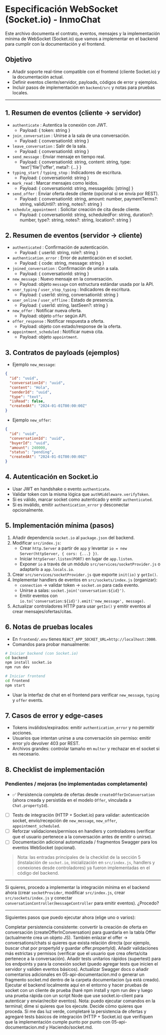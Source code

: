 # Especificación WebSocket (Socket.io) - InmoChat

Este archivo documenta el contrato, eventos, mensajes y la implementación mínima de WebSocket (Socket.io) que vamos a implementar en el backend para cumplir con la documentación y el frontend.

## Objetivo
- Añadir soporte real-time compatible con el frontend (cliente Socket.io) y la documentación actual.
- Definir eventos cliente/servidor, payloads, códigos de error y ejemplos.
- Incluir pasos de implementación en `backend/src` y notas para pruebas locales.

---

## 1. Resumen de eventos (cliente -> servidor)
- `authenticate` : Autentica la conexión con JWT.
  - Payload: { token: string }
- `join_conversation` : Unirse a la sala de una conversación.
  - Payload: { conversationId: string }
- `leave_conversation` : Salir de la sala.
  - Payload: { conversationId: string }
- `send_message` : Enviar mensaje en tiempo real.
  - Payload: { conversationId: string, content: string, type: 'text'|'file'|'offer', meta?: {...} }
- `typing_start` / `typing_stop` : Indicadores de escritura.
  - Payload: { conversationId: string }
- `mark_read` : Marcar mensajes como leídos.
  - Payload: { conversationId: string, messageIds: [string] }
- `send_offer` : Enviar oferta desde cliente (opcional si se envía por REST).
  - Payload: { conversationId: string, amount: number, paymentTerms?: string, validUntil?: string, notes?: string }
- `schedule_appointment` : Solicitar creación de cita desde cliente.
  - Payload: { conversationId: string, scheduledFor: string, duration?: number, type?: string, notes?: string, location?: string }

## 2. Resumen de eventos (servidor -> cliente)
- `authenticated` : Confirmación de autenticación.
  - Payload: { userId: string, role?: string }
- `authentication_error` : Error de autenticación en el socket.
  - Payload: { code: string, message: string }
- `joined_conversation` : Confirmación de unión a sala.
  - Payload: { conversationId: string }
- `new_message` : Nuevo mensaje en la conversación.
  - Payload: objeto `message` con estructura estándar usada por la API.
- `user_typing` / `user_stop_typing` : Indicadores de escritura.
  - Payload: { userId: string, conversationId: string }
- `user_online` / `user_offline` : Estado de presencia.
  - Payload: { userId: string, lastSeen?: string }
- `new_offer` : Notificar nueva oferta.
  - Payload: objeto `offer` según API.
- `offer_response` : Notificar respuesta a oferta.
  - Payload: objeto con estado/response de la oferta.
- `appointment_scheduled` : Notificar nueva cita.
  - Payload: objeto `appointment`.

## 3. Contratos de payloads (ejemplos)
- Ejemplo `new_message`:
```json
{
  "id": "uuid",
  "conversationId": "uuid",
  "content": "Hola",
  "senderId": "uuid",
  "type": "text",
  "isRead": false,
  "createdAt": "2024-01-01T00:00:00Z"
}
```

- Ejemplo `new_offer`:
```json
{
  "id": "uuid",
  "conversationId": "uuid",
  "buyerId": "uuid",
  "amount": 240000,
  "status": "pending",
  "createdAt": "2024-01-01T00:00:00Z"
}
```

## 4. Autenticación en Socket.io
- Usar JWT en handshake o evento `authenticate`.
- Validar token con la misma lógica que `authMiddleware.verifyToken`.
- Si es válido, marcar socket como autenticado y emitir `authenticated`.
- Si es inválido, emitir `authentication_error` y desconectar opcionalmente.

## 5. Implementación mínima (pasos)
1. Añadir dependencia `socket.io` al `package.json` del backend.
2. Modificar `src/index.js`:
   - Crear `http.Server` a partir de `app` y levantar `io = new Server(httpServer, { cors: {...} })`.
   - Iniciar `httpServer.listen(PORT)` en lugar de `app.listen`.
   - Exponer `io` a través de un módulo `src/services/socketProvider.js` o adaptarlo a `app.locals.io`.
3. Crear `src/services/socketProvider.js` que exporte `init(io)` y `getIo()`.
4. Implementar handlers de eventos en `src/sockets/index.js` (organizar):
   - `connection` -> validar token -> `socket.on` para cada evento.
   - Unirse a salas: `socket.join('conversation:${id}')`.
   - Emitir eventos con `io.to('conversation:${id}').emit('new_message', message)`.
5. Actualizar controladores HTTP para usar `getIo()` y emitir eventos al crear mensajes/ofertas/citas.

## 6. Notas de pruebas locales
- En `frontend/.env` tienes `REACT_APP_SOCKET_URL=http://localhost:3000`.
- Comandos para probar manualmente:
```bash
# Iniciar backend (con Socket.io)
cd backend
npm install socket.io
npm run dev

# Iniciar frontend
cd frontend
npm start
```
- Usar la interfaz de chat en el frontend para verificar `new_message`, `typing` y `offer` events.

## 7. Casos de error y edge-cases
- Tokens inválidos/expirados: emitir `authentication_error` y no permitir acciones.
- Usuarios que intentan unirse a una conversación sin permiso: emitir error y/o devolver 403 por REST.
- Archivos grandes: controlar tamaño en `multer` y rechazar en el socket si es necesario.

## 8. Checklist de implementación

### Pendientes / mejoras (no implementadas completamente)

 - ✅ Persistencia completa de ofertas desde `createOfferInConversation` (ahora creada y persistida en el modelo `Offer`, vinculada a `Chat.propertyId`).
- [ ] Tests de integración (HTTP + Socket.io) para validar: autenticación socket, envío/recepción de `new_message`, `new_offer`, `appointment_scheduled`.
- [ ] Reforzar validaciones/permisos en handlers y controladores (verificar que el usuario pertenece a la conversación antes de emitir o unirse).
- [ ] Documentación adicional automatizada / fragmentos Swagger para los eventos WebSocket (opcional).

> Nota: las entradas principales de la checklist de la sección 5 (instalación de `socket.io`, inicialización en `src/index.js`, handlers y conexiones desde controladores) ya fueron implementadas en el código del backend.

---

Si quieres, procedo a implementar la integración mínima en el backend ahora (crear `socketProvider`, modificar `src/index.js`, crear `src/sockets/index.js` y conectar `conversationController`/`messageController` para emitir eventos). ¿Procedo?

---

Siguientes pasos que puedo ejecutar ahora (elige uno o varios):

Completar persistencia consistente: convertir la creación de oferta en conversación (createOfferInConversation) para guardarla en la tabla Offer (actualmente crea un objeto JS). También enlazar el offer -> conversations/chats si quieres que exista relación directa (por ejemplo, buscar chat por propertyId y guardar offer.propertyId).
Añadir validaciones más estrictas y permisos (verificar que el usuario que crea oferta/cita pertenece a la conversación).
Añadir tests unitarios rápidos (supertest) para los endpoints y para la conexión socket (puedo agregar tests que inicien el servidor y validen eventos básicos).
Actualizar Swagger docs o añadir comentarios adicionales en 05-api-documentacion.md o generar un fragmento socket.md dentro de la carpeta documentacion (ya está creado).
Ejecutar el backend localmente aquí en el entorno y hacer pruebas de socket con un cliente de prueba (haré npm install y npm run dev y luego una prueba rápida con un script Node que use socket.io-client para autenticar y enviar/recibir eventos). Nota: puedo ejecutar comandos en la terminal; dime si quieres que los ejecute.
Decide cómo quieres que proceda. Si me das luz verde, completaré la persistencia de ofertas y agregaré tests básicos de integración (HTTP + Socket.io) que verifiquen que la implementación cumple punto por punto con 05-api-documentacion.md y Haciendo/socket.md.